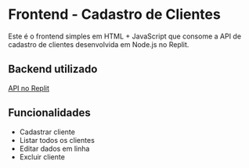 # Frontend - Cadastro de Clientes

Este é o frontend simples em HTML + JavaScript que consome a API de cadastro de clientes desenvolvida em Node.js no Replit.

## Backend utilizado

[API no Replit](https://9f0bcfbd-2ac7-44af-a918-179e573b3f8d-00-wcbk1zfkwnzn.spock.replit.dev)

## Funcionalidades

- Cadastrar cliente
- Listar todos os clientes
- Editar dados em linha
- Excluir cliente
